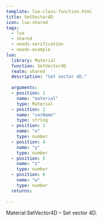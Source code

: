 ```yaml
---
template: lua-class-function.html
title: SetVector4D
icon: lua-shared
tags:
  - lua
  - shared
  - needs-verification
  - needs-example
lua:
  library: Material
  function: SetVector4D
  realm: shared
  description: "Set vector 4D."
  
  arguments:
  - position: 1
    name: "material"
    type: Material
  - position: 2
    name: "varName"
    type: string
  - position: 3
    name: "x"
    type: number
  - position: 4
    name: "y"
    type: number
  - position: 5
    name: "z"
    type: number
  - position: 6
    name: "w"
    type: number
  returns:
    
---
```


<div class="lua__search__keywords">
Material:SetVector4D &#x2013; Set vector 4D.
</div>
